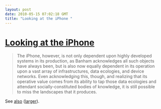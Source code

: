 ```yaml
---
layout: post
date: 2010-05-15 07:02:18 GMT
title: "Looking at the iPhone "
---
```

# [Looking at the iPhone ](http://m.ammoth.us/blog/2010/04/a-preliminary-atlas-of-gizmo-landscapes/)

> The iPhone, however, is not only dependent upon highly developed systems in its production, as Banham acknowledges all such objects have always been, but is also now equally dependent in its operation upon a vast array of infrastructures, data ecologies, and device networks.  Even acknowledging this, though, and realizing that its operative value comes from its ability to tap those data ecologies and attendant socially-constituted bodies of knowledge, it is still possible to miss the landscapes that it produces.

See [also](http://www.benmillen.com/portfolio/?p=155) ([larger](http://www.benmillen.com/portfolio/projects/iphoneDeconstruction/map2.html)).